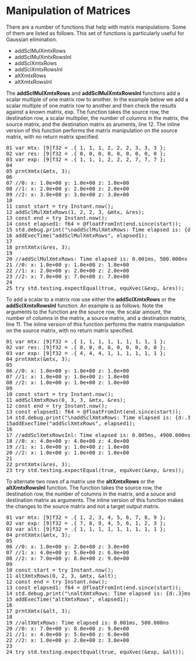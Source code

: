 # Manipulation of Matrices

There are a number of functions that help with matrix manipulations.
Some of them are listed as follows. This set of functions is particularly useful for Gaussian elimination.

<ul>
    <li>addSclMulXmtxRows</li>
    <li>addSclMulXmtxRowsInl</li>
    <li>addSclXmtxRows</li>
    <li>addSclXmtxRowsInl</li>
    <li>altXmtxRows</li>
    <li>altXmtxRowsInl</li>
</ul>

The <b>addSclMulXmtxRows</b> and <b>addSclMulXmtxRowsInl</b> functions add a scalar multiple of one matrix row to another. In the example below we add a scalar multiple of one matrix row to another and then check the results against a known matrix, exp. The function takes the source row, the destination row, a scalar multiplier, the number of columns in the matrix, the source matrix, and the destination matrix as aruments, line 12. The inline version of this function performs the matrix manipulation on the source matrix, with no return matrix specified.

<!-- //"XMTX: addSclMulXmtxRows test" -->
<pre>
01 var mtx: [9]f32 = .{ 1, 1, 1, 2, 2, 2, 3, 3, 3 };
02 var res: [9]f32 = .{ 0, 0, 0, 0, 0, 0, 0, 0, 0 };
03 var exp: [9]f32 = .{ 1, 1, 1, 2, 2, 2, 7, 7, 7 };
04 
05 prntXmtx(&mtx, 3);
06 
07 //0: x: 1.0e+00 y: 1.0e+00 z: 1.0e+00 
08 //1: x: 2.0e+00 y: 2.0e+00 z: 2.0e+00 
09 //2: x: 3.0e+00 y: 3.0e+00 z: 3.0e+00 
10 
11 const start = try Instant.now();
12 addSclMulXmtxRows(1, 2, 2, 3, &mtx, &res);
13 const end = try Instant.now();
14 const elapsed1: f64 = @floatFromInt(end.since(start));
15 std.debug.print("\naddSclMulXmtxRows: Time elapsed is: {d:.3}ms, {d:.3}ns", .{ elapsed1 / time.ns_per_ms, elapsed1 });
16 addExecTime("addSclMulXmtxRows", elapsed1);
17 
18 prntXmtx(&res, 3);
19 
20 //addSclMulXmtxRows: Time elapsed is: 0.001ms, 500.000ns
21 //0: x: 1.0e+00 y: 1.0e+00 z: 1.0e+00 
22 //1: x: 2.0e+00 y: 2.0e+00 z: 2.0e+00 
23 //2: x: 7.0e+00 y: 7.0e+00 z: 7.0e+00 
24 
25 try std.testing.expectEqual(true, equXvec(&exp, &res));
</pre>

To add a scalar to a matrix row use either the <b>addSclXmtxRows</b> or the <b>addSclXmtxRowsInl</b> function. An example is as follows. Note the arguments to the function are the source row, the scalar amount, the number of columns in the matrix, a source matrix, and a destination matrix, line 11. The inline version of this function performs the matrix manipulation on the source matrix, with no return matrix specified.

<!-- //"XMTX: addSclXmtxRows test" -->
<pre>
01 var mtx: [9]f32 = .{ 1, 1, 1, 1, 1, 1, 1, 1, 1 };
02 var res: [9]f32 = .{ 0, 0, 0, 0, 0, 0, 0, 0, 0 };
03 var exp: [9]f32 = .{ 4, 4, 4, 1, 1, 1, 1, 1, 1 };
04 prntXmtx(&mtx, 3);
05 
06 //0: x: 1.0e+00 y: 1.0e+00 z: 1.0e+00 
07 //1: x: 1.0e+00 y: 1.0e+00 z: 1.0e+00 
08 //2: x: 1.0e+00 y: 1.0e+00 z: 1.0e+00 
09 
10 const start = try Instant.now();
11 addSclXmtxRows(0, 3, 3, &mtx, &res);
12 const end = try Instant.now();
13 const elapsed1: f64 = @floatFromInt(end.since(start));
14 std.debug.print("\naddSclXmtxRows: Time elapsed is: {d:.3}ms, {d:.3}ns", .{ elapsed1 / time.ns_per_ms, elapsed1 });
15addExecTime("addSclXmtxRows", elapsed1);
16
17 //addSclXmtxRowsInl: Time elapsed is: 0.005ms, 4900.000ns
18 //0: x: 4.0e+00 y: 4.0e+00 z: 4.0e+00 
19 //1: x: 1.0e+00 y: 1.0e+00 z: 1.0e+00 
20 //2: x: 1.0e+00 y: 1.0e+00 z: 1.0e+00 
21 
22 prntXmtx(&res, 3);
23 try std.testing.expectEqual(true, equXvec(&exp, &res));
</pre>

To alternate two rows of a matrix use the <b>altXmtxRows</b> or the <b>altXmtxRowsInl</b> function. The function takes the source row, the destination row, the number of columns in the matrix, and a souce and destination matrix as arguments. The inline version of this function makes the changes to the source matrix and not a target output matrix.

<!-- //"XMTX: altXmtxRows test" -->
<pre>
01 var mtx: [9]f32 = .{ 1, 2, 3, 4, 5, 6, 7, 8, 9 };
02 var exp: [9]f32 = .{ 7, 8, 9, 4, 5, 6, 1, 2, 3 };
03 var alt: [9]f32 = .{ 1, 1, 1, 1, 1, 1, 1, 1, 1 };
04 prntXmtx(&mtx, 3);
05 
06 //0: x: 1.0e+00 y: 2.0e+00 z: 3.0e+00 
07 //1: x: 4.0e+00 y: 5.0e+00 z: 6.0e+00 
08 //2: x: 7.0e+00 y: 8.0e+00 z: 9.0e+00 
09 
10 const start = try Instant.now();
11 altXmtxRows(0, 2, 3, &mtx, &alt);
12 const end = try Instant.now();
13 const elapsed1: f64 = @floatFromInt(end.since(start));
14 std.debug.print("\naltXmtxRows: Time elapsed is: {d:.3}ms, {d:.3}ns", .{ elapsed1 / time.ns_per_ms, elapsed1 });
15 addExecTime("altXmtxRows", elapsed1);
16 
17 prntXmtx(&alt, 3);
18 
19 //altXmtxRows: Time elapsed is: 0.001ms, 500.000ns
20 //0: x: 7.0e+00 y: 8.0e+00 z: 9.0e+00 
21 //1: x: 4.0e+00 y: 5.0e+00 z: 6.0e+00 
22 //2: x: 1.0e+00 y: 2.0e+00 z: 3.0e+00 
23 
24 try std.testing.expectEqual(true, equXvec(&exp, &alt));
</pre>